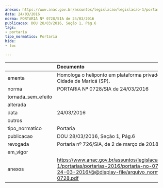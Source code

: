 ```yaml
---
anexos: https://www.anac.gov.br/assuntos/legislacao/legislacao-1/portarias/portarias-2016/portaria-no-0728-sia-de-24-03-2016/@@display-file/arquivo_norma/PA2016-0728.pdf
data: 24/03/2016
norma: PORTARIA Nº 0728/SIA de 24/03/2016
publicacao: DOU 28/03/2016, Seção 1, Pág.6
tags:
- portaria
tipo_normatico: Portaria
hide: 
- toc 
 
---
```


|                    | Documento                                                                                                                                                         |
|:-------------------|:------------------------------------------------------------------------------------------------------------------------------------------------------------------|
| ementa             | Homologa o heliponto em plataforma privado FPSO Cidade de Maricá (SP).                                                                                            |
| norma              | PORTARIA Nº 0728/SIA de 24/03/2016                                                                                                                                |
| tornada_sem_efeito |                                                                                                                                                                   |
| alterada           |                                                                                                                                                                   |
| data               | 24/03/2016                                                                                                                                                        |
| outros             |                                                                                                                                                                   |
| tipo_normatico     | Portaria                                                                                                                                                          |
| publicacao         | DOU 28/03/2016, Seção 1, Pág.6                                                                                                                                    |
| revogada           | Portaria nº 726/SIA, de 2 de março de 2018.                                                                                                                       |
| em_vigor           |                                                                                                                                                                   |
| anexos             | https://www.anac.gov.br/assuntos/legislacao/legislacao-1/portarias/portarias-2016/portaria-no-0728-sia-de-24-03-2016/@@display-file/arquivo_norma/PA2016-0728.pdf |